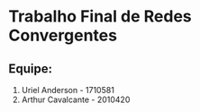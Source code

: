 # Trabalho Final de Redes Convergentes

## Equipe:

1. Uriel Anderson - 1710581
2. Arthur Cavalcante - 2010420